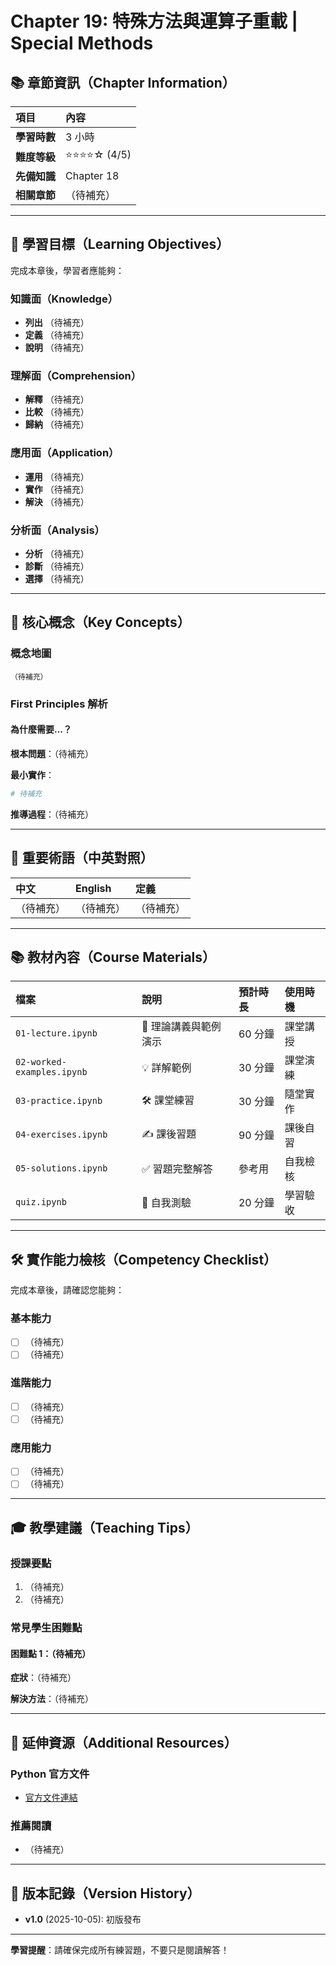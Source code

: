 # Chapter 19: 特殊方法與運算子重載 | Special Methods

## 📚 章節資訊（Chapter Information）

| 項目 | 內容 |
|:-----|:-----|
| **學習時數** | 3 小時 |
| **難度等級** | ⭐⭐⭐⭐☆ (4/5) |
| **先備知識** | Chapter 18 |
| **相關章節** | （待補充） |

---

## 🎯 學習目標（Learning Objectives）

完成本章後，學習者應能夠：

### 知識面（Knowledge）
- **列出** （待補充）
- **定義** （待補充）
- **說明** （待補充）

### 理解面（Comprehension）
- **解釋** （待補充）
- **比較** （待補充）
- **歸納** （待補充）

### 應用面（Application）
- **運用** （待補充）
- **實作** （待補充）
- **解決** （待補充）

### 分析面（Analysis）
- **分析** （待補充）
- **診斷** （待補充）
- **選擇** （待補充）

---

## 🔑 核心概念（Key Concepts）

### 概念地圖
```
（待補充）
```

### First Principles 解析

#### 為什麼需要...？
**根本問題**：（待補充）

**最小實作**：
```python
# 待補充
```

**推導過程**：（待補充）

---

## 📖 重要術語（中英對照）

| 中文 | English | 定義 |
|:-----|:--------|:-----|
| （待補充） | （待補充） | （待補充） |

---

## 📚 教材內容（Course Materials）

| 檔案 | 說明 | 預計時長 | 使用時機 |
|:-----|:-----|:---------|:---------|
| `01-lecture.ipynb` | 📖 理論講義與範例演示 | 60 分鐘 | 課堂講授 |
| `02-worked-examples.ipynb` | 💡 詳解範例 | 30 分鐘 | 課堂演練 |
| `03-practice.ipynb` | 🛠️ 課堂練習 | 30 分鐘 | 隨堂實作 |
| `04-exercises.ipynb` | ✍️ 課後習題 | 90 分鐘 | 課後自習 |
| `05-solutions.ipynb` | ✅ 習題完整解答 | 參考用 | 自我檢核 |
| `quiz.ipynb` | 📝 自我測驗 | 20 分鐘 | 學習驗收 |

---

## 🛠️ 實作能力檢核（Competency Checklist）

完成本章後，請確認您能夠：

### 基本能力
- [ ] （待補充）
- [ ] （待補充）

### 進階能力
- [ ] （待補充）
- [ ] （待補充）

### 應用能力
- [ ] （待補充）
- [ ] （待補充）

---

## 🎓 教學建議（Teaching Tips）

### 授課要點
1. （待補充）
2. （待補充）

### 常見學生困難點

#### 困難點 1：（待補充）
**症狀**：（待補充）

**解決方法**：（待補充）

---

## 🔗 延伸資源（Additional Resources）

### Python 官方文件
- [官方文件連結](https://docs.python.org/3/)

### 推薦閱讀
- （待補充）

---

## 📝 版本記錄（Version History）
- **v1.0** (2025-10-05): 初版發布

---

**學習提醒**：請確保完成所有練習題，不要只是閱讀解答！
